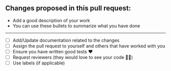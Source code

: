 Changes proposed in this pull request:
---------------------------------------

- Add a good description of your work
- You can use these bullets to summarize what you have done

---

- [ ] Add/Update documentation related to the changes
- [ ] Assign the pull request to yourself and others that have worked with you
- [ ] Ensure you have written good tests :heart:
- [ ] Request reviewers (they would love to see your code :policeman:)
- [ ] Use labels (if applicable)
